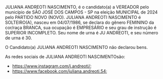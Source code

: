 JULIANA ANDREOTI NASCIMENTO, é o candidato(a) a VEREADOR pelo município de SÃO JOSÉ DOS CAMPOS - SP na eleição MUNICIPAL de 2024 pelo PARTIDO NOVO (NOVO). JULIANA ANDREOTI NASCIMENTO é SOLTEIRO(A), nasceu em 04/07/1986, se declara do gênero FEMININO da cor/raça BRANCA, sua ocupação é EMPRESÁRIO e seu grau de instrução é SUPERIOR INCOMPLETO. Seu nome de urna é JU ANDREOTI, e seu número de urna é 30.

O Candidato(a) JULIANA ANDREOTI NASCIMENTO não declarou bens.


As redes sociais de JULIANA ANDREOTI NASCIMENTOsão:
- https://www.instagram.com/j.andreoti/;
- https://www.facebook.com/juliana.andreoti.54;